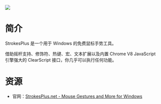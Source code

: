 ![](https://www.strokesplus.net/images/GIFs/TrainGesture.gif)

# 简介

StrokesPlus 是一个用于 Windows 的免费鼠标手势工具。

借助摇杆支持、修饰符、热键、宏、文本扩展以及内置 Chrome V8 JavaScript 引擎强大的 ClearScript 接口，你几乎可以执行任何功能。

# 资源

* 官网：[StrokesPlus.net - Mouse Gestures and More for Windows](https://www.strokesplus.net/)
